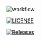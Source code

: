 ![workflow](https://github.com/May-Moe/DevOps-group2/actions/workflows/main.yml/badge.svg)

[![LICENSE](https://img.shields.io/github/license/May-Moe/DevOps-group2.svg?style=flat-square)](https://github.com/May-Moe/DevOps-group2/blob/master/LICENSE)

[![Releases](https://img.shields.io/github/release/May-Moe/DevOps-group2/all.svg?style=flat-square)](https://github.com/May-Moe/DevOps-group2/releases)
